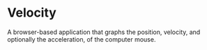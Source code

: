 Velocity
========

A browser-based application that graphs the position, velocity, and optionally the
acceleration, of the computer mouse.
